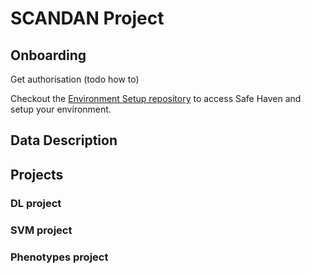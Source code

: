 # SCANDAN Project

## Onboarding 

Get authorisation (todo how to)

Checkout the [Environment Setup repository](https://github.com/WP-Teams/Environment_Setup) to access Safe Haven and setup your environment. 

## Data Description

## Projects

### DL project

### SVM project

### Phenotypes project
